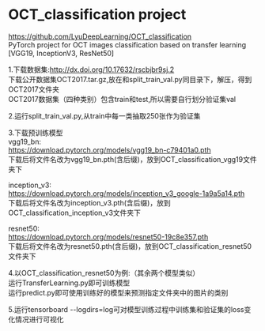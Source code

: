 
# OCT_classification project  
https://github.com/LyuDeepLearning/OCT_classification  
PyTorch project for OCT images classification based on transfer learning  
[VGG19, InceptionV3, ResNet50]  

1.下载数据集:http://dx.doi.org/10.17632/rscbjbr9sj.2  
  下载公开数据集OCT2017.tar.gz,放在和split_train_val.py同目录下，解压，得到OCT2017文件夹  
  OCT2017数据集（四种类别）包含train和test,所以需要自行划分验证集val  

2.运行split_train_val.py,从train中每一类抽取250张作为验证集  

3.下载预训练模型    
vgg19_bn:  
https://download.pytorch.org/models/vgg19_bn-c79401a0.pth  
下载后将文件名改为vgg19_bn.pth(含后缀)，放到OCT_classification_vgg19文件夹下  

inception_v3:    
https://download.pytorch.org/models/inception_v3_google-1a9a5a14.pth    
下载后将文件名改为inception_v3.pth(含后缀)，放到OCT_classification_inception_v3文件夹下  

resnet50:  
https://download.pytorch.org/models/resnet50-19c8e357.pth  
下载后将文件名改为resnet50.pth(含后缀)，放到OCT_classification_resnet50文件夹下  

4.以OCT_classification_resnet50为例:（其余两个模型类似）  
运行TransferLearning.py即可训练模型  
运行predict.py即可使用训练好的模型来预测指定文件夹中的图片的类别  

5.运行tensorboard --logdirs=log可对模型训练过程中训练集和验证集的loss变化情况进行可视化


